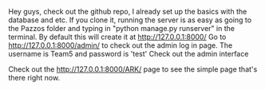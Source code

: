 Hey guys, check out the github repo, I already set up the basics with the database and etc.
If you clone it, running the server is as easy as going to the Pazzos folder and typing in "python manage.py runserver" in the terminal.
By default this will create it at http://127.0.0.1:8000/
Go to http://127.0.0.1:8000/admin/ to check out the admin log in page.
The username is Team5 and password is 'test'
Check out the admin interface

Check out the http://127.0.0.1:8000/ARK/ page to see the simple page that's there right now.
